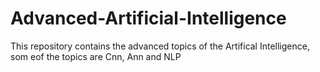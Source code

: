 # Advanced-Artificial-Intelligence

This repository contains the advanced topics of the Artifical Intelligence, som eof the topics are Cnn, Ann and NLP
